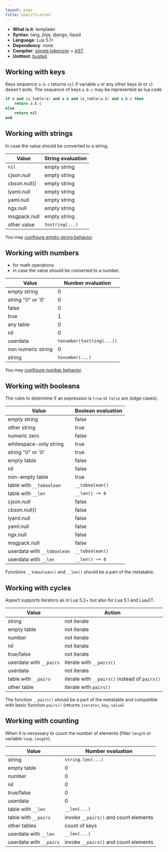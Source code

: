 ```yaml
---
layout: page
title: Specification
---
```


<!-- {% raw %} -->

- **What is it**: templater
- **Syntax**: twig, jinja, django, liquid
- **Language**: Lua 5.1+
- **Dependency**: none
- **Compiler**: [simple tokenizer](https://github.com/unifire-app/aspect/blob/master/src/aspect/tokenizer.lua) + [AST](https://github.com/unifire-app/aspect/blob/master/src/aspect/ast.lua)
- **Unittest**: [busted](https://olivinelabs.com/busted/)

## Working with keys

Keys sequence `a.b.c` returns `nil` if variable `a` or any other keys (`b` or `c`) doesn't exits.
The sequence of keys `a.b.c` may be represented as lua code
```lua
if a and is_table(a) and a.b and is_table(a.b) and a.b.c then
    return a.b.c
else
    return nil
end
``` 

## Working with strings

In case the value should be converted to a string.

| Value         | String evaluation  |
|---------------|--------------------|
| `nil`         | empty string       |
| cjson.null    | empty string       |
| cbson.null()  | empty string       |
| lyaml.null    | empty string       |
| yaml.null     | empty string       |
| ngx.null      | empty string       |
| msgpack.null  | empty string       |
| other value   | `tostring(...)`    |

You may [configure empty-string behavior](./api.md#empty-string-behaviour).

## Working with numbers

- for math operations
- in case the value should be converted to a number.

| Value                    | Number evaluation         |
|--------------------------|---------------------------|
| empty string             | 0                         |
| string "0" or '0'        | 0                         |
| false                    | 0                         |
| true                     | 1                         |
| any table                | 0                         |
| nil                      | 0                         |
| userdata                 | `tonumber(tostring(...))` |
| non numeric string       | 0                         |
| string                   | `tonumber(...)`           |

You may [configure number behavior](./api.md#number-behaviour).

## Working with booleans

The rules to determine if an expression is `true` or `false` are (edge cases):

| Value                       | Boolean evaluation |
|-----------------------------|--------------------|
| empty string                | false              |
| other string                | true               |
| numeric zero                | false              |
| whitespace-only string      | true               |
| string "0" or '0'           | true               |
| empty table                 | false              |
| nil                         | false              |
| non-empty table             | true               |
| table with `__toboolean`    | `__toboolean()`    |
| table with `__len`          | `__len() ~= 0`     |
| cjson.null                  | false              |
| cbson.null()                | false              |
| lyaml.null                  | false              |
| yaml.null                   | false              |
| ngx.null                    | false              |
| msgpack.null                | false              |
| userdata with `__toboolean` | `__toboolean()`    |
| userdata with `__len`       | `__len() ~= 0`     |

Functions `__toboolean()` and `__len()` should be a part of the metatable. 

## Working with cycles

Aspect supports iterators as in Lua 5.2+ but also for Lua 5.1 and LuaJIT.

| Value                    | Action               |
|--------------------------|----------------------|
| string                   | not iterate          |
| empty table              | not iterate          |
| number                   | not iterate          |
| nil                      | not iterate          |
| true/false               | not iterate          |
| userdata with `__pairs`  | iterate with `__pairs()` |
| userdata                 | not iterate          |
| table with `__pairs`     | iterate with `__pairs()` instead of `pairs()` |
| other table              | iterate with `pairs()` |

The function `__pairs()` should be a part of the metatable 
and compatible with basic function `pairs()` (returns `iterator`, `key`, `value`) 

## Working with counting

When it is necessary to count the number of elements (filter `length` or variable `loop.length`).

| Value                    | Number evaluation    |
|--------------------------|----------------------|
| string                   | `string.len(...)`    |
| empty table              | 0                    |
| number                   | 0                    |
| nil                      | 0                    |
| true/false               | 0                    |
| userdata                 | 0                    |
| table with `__len`       | `__len(...)`         |
| table with `__pairs`     | invoke `__pairs()` and count elements |
| other tables             | count of keys        |
| userdata with `__len`    | `__len(...)`         |
| userdata with `__pairs`  | invoke `__pairs()` and count elements |

<!-- {% endraw %} -->